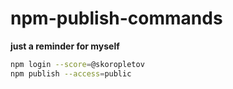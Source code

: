 # npm-publish-commands

**just a reminder for myself**

```bash
npm login --score=@skoropletov
npm publish --access=public
```
